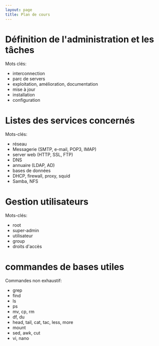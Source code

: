 ```yaml
---
layout: page
title: Plan de cours
---
```


# Définition de l'administration et les tâches

Mots clés:
- interconnection
- parc de servers
- exploitation, amélioration, documentation
- mise à jour
- installation
- configuration

# Listes des services concernés

Mots-clés:
- réseau
- Messagerie (SMTP, e-mail, POP3, IMAP)
- server web (HTTP, SSL, FTP)
- DNS
- annuaire (LDAP, AD)
- bases de données
- DHCP, firewall, proxy, squid
- Samba, NFS

# Gestion utilisateurs

Mots-clés:
- root
- super-admin
- utilisateur
- group
- droits d'accès

# commandes de bases utiles

Commandes non exhaustif:
- grep
- find
- ls
- ps
- mv, cp, rm
- df, du
- head, tail, cat, tac, less, more
- mount
- sed, awk, cut
- vi, nano

